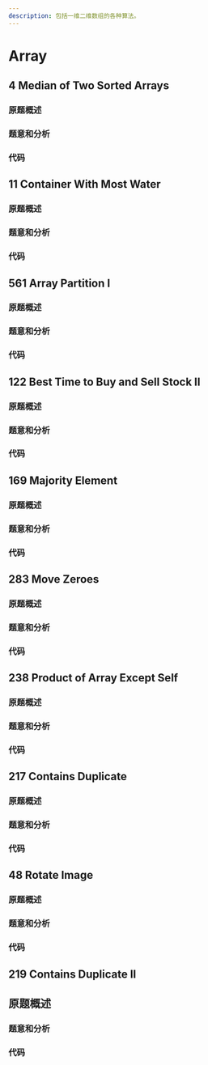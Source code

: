 ```yaml
---
description: 包括一维二维数组的各种算法。
---
```


# Array

## **4 Median of Two Sorted Arrays** 

### 原题概述

### 题意和分析

### 代码

## **11 Container With Most Water**

### 原题概述

### 题意和分析

### 代码

## **561 Array Partition I** 

### 原题概述

### 题意和分析

### 代码

## **122 Best Time to Buy and Sell Stock II** 

### 原题概述

### 题意和分析

### 代码

## **169 Majority Element** 

### 原题概述

### 题意和分析

### 代码

## **283 Move Zeroes** 

### 原题概述

### 题意和分析

### 代码

## **238 Product of Array Except Self** 

### 原题概述

### 题意和分析

### 代码

## **217 Contains Duplicate** 

### 原题概述

### 题意和分析

### 代码

## **48 Rotate Image** 

### 原题概述

### 题意和分析

### 代码

## **219 Contains Duplicate II**

## 原题概述

### 题意和分析

### 代码 

